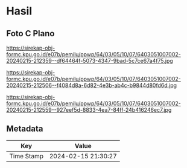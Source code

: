 # Hasil

## Foto C Plano

https://sirekap-obj-formc.kpu.go.id/e07b/pemilu/ppwp/64/03/05/10/07/6403051007002-20240215-212359--df64464f-5073-4347-9bad-5c7ce67a4f75.jpg

https://sirekap-obj-formc.kpu.go.id/e07b/pemilu/ppwp/64/03/05/10/07/6403051007002-20240215-212506--f4084d8a-6d82-4e3b-ab4c-b9844d80fd6d.jpg

https://sirekap-obj-formc.kpu.go.id/e07b/pemilu/ppwp/64/03/05/10/07/6403051007002-20240215-212559--927eef5d-8833-4ea7-84ff-24b416246ec7.jpg


## Metadata

| Key        | Value               |
| ---------- | ------------------- |
| Time Stamp | 2024-02-15 21:30:27 |



